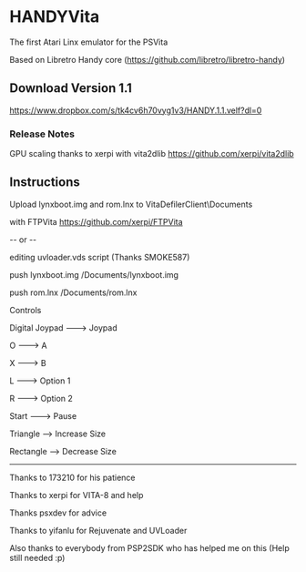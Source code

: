 HANDYVita
=========

The first Atari Linx emulator for the PSVita

Based on Libretro Handy core (https://github.com/libretro/libretro-handy)

Download Version 1.1
--------------------
https://www.dropbox.com/s/tk4cv6h70vyg1v3/HANDY.1.1.velf?dl=0

### Release Notes

GPU scaling thanks to xerpi with vita2dlib https://github.com/xerpi/vita2dlib

Instructions
-------------

Upload lynxboot.img and rom.lnx to VitaDefilerClient\Documents 

with FTPVita https://github.com/xerpi/FTPVita

-- or --

editing uvloader.vds script (Thanks SMOKE587)

push lynxboot.img /Documents/lynxboot.img

push rom.lnx /Documents/rom.lnx

Controls

Digital Joypad ---> Joypad

O ---> A

X ---> B

L ---> Option 1

R ---> Option 2

Start ---> Pause



Triangle --> Increase Size

Rectangle --> Decrease Size

-------

Thanks to 173210 for his patience

Thanks to xerpi for VITA-8 and help

Thanks psxdev for advice

Thanks to yifanlu for Rejuvenate and UVLoader

Also thanks to everybody from PSP2SDK who has helped me on this (Help still needed :p)
